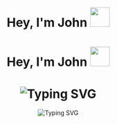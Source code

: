 <h1 align="center">Hey, I'm John </b><img src="https://media.giphy.com/media/hvRJCLFzcasrR4ia7z/giphy.gif" width="45"></h1>

<h1 align="center">Hey, I'm John </b><img src="https://media.giphy.com/media/hvRJCLFzcasrR4ia7z/giphy.gif" width="45"></h1>


<h1 align="center">
  <img src="https://readme-typing-svg.demolab.com?font=Sigmar&size=35&duration=2500&pause=800&color=FCFCFC&center=true&vCenter=true&width=435&lines=Hey%2C+I'm+John+" alt="Typing SVG"/>
</h1>

<p align="center">
  <img src="https://readme-typing-svg.demolab.com?font=Sigmar&size=25&duration=2500&pause=800&color=3DA9FC&center=true&vCenter=true&width=435&lines=Front-end+Dev;UI%2FUX+Designer;Self-directed+Learner;Always+Learning" alt="Typing SVG" align="center"/>
</p>
